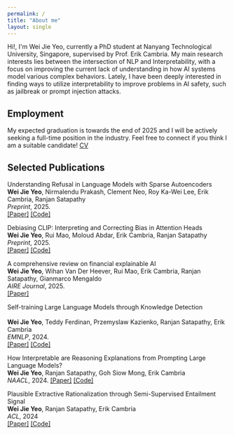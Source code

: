 ```yaml
---
permalink: /
title: "About me"
layout: single
---
```


Hi!, I'm Wei Jie Yeo, currently a PhD student at Nanyang Technological University, Singapore, supervised by Prof. Erik Cambria. My main research interests lies between the intersection of NLP and Interpretability, with a focus on improving the current lack of understanding in how AI systems model various complex behaviors. Lately, I have been deeply interested in finding ways to utilize interpretability to improve problems in AI safety, such as jailbreak or prompt injection attacks.

## Employment
My expected graduation is towards the end of 2025 and I will be actively seeking a full-time position in the industry. Feel free to connect if you think I am a suitable candidate! [CV](/files/Resume.pdf)

## Selected Publications
Understanding Refusal in Language Models with Sparse Autoencoders<br>
**Wei Jie Yeo**, Nirmalendu Prakash, Clement Neo, Roy Ka-Wei Lee, Erik Cambria, Ranjan Satapathy<br>
*Preprint*, 2025.<br>
[[Paper]](https://arxiv.org/abs/2505.23556) [[Code]](https://github.com/wj210/refusal_sae)

Debiasing CLIP: Interpreting and Correcting Bias in Attention Heads<br> 
**Wei Jie Yeo**, Rui Mao, Moloud Abdar, Erik Cambria, Ranjan Satapathy<br> 
*Preprint*, 2025.<br> 
[[Paper]](https://www.arxiv.org/abs/2505.17425) [[Code]](https://github.com/wj210/CLIP_LTC)

A comprehensive review on financial explainable AI<br> 
**Wei Jie Yeo**, Wihan Van Der Heever, Rui Mao, Erik Cambria, Ranjan Satapathy, Gianmarco Mengaldo<br> 
*AIRE Journal*, 2025.<br> 
[[Paper]](https://link.springer.com/article/10.1007/s10462-024-11077-7)

Self-training Large Language Models through Knowledge Detection<br>  
**Wei Jie Yeo**, Teddy Ferdinan, Przemyslaw Kazienko, Ranjan Satapathy, Erik Cambria<br> 
*EMNLP*, 2024. <br>
[[Paper]](https://aclanthology.org/2024.findings-emnlp.883/) [[Code]](https://github.com/wj210/Self-Training-LLM)

How Interpretable are Reasoning Explanations from Prompting Large Language Models?<br>
**Wei Jie Yeo**, Ranjan Satapathy, Goh Siow Mong, Erik Cambria<br> 
*NAACL*, 2024. 
[[Paper]](https://aclanthology.org/2024.findings-naacl.138/) [[Code]](https://github.com/wj210/CoT_interpretability)

Plausible Extractive Rationalization through Semi-Supervised Entailment Signal<br> 
**Wei Jie Yeo**, Ranjan Satapathy, Erik Cambria<br> 
*ACL*, 2024<br> 
[[Paper]](https://aclanthology.org/2024.findings-acl.307/) [[Code]](https://github.com/wj210/NLI_ETP)



